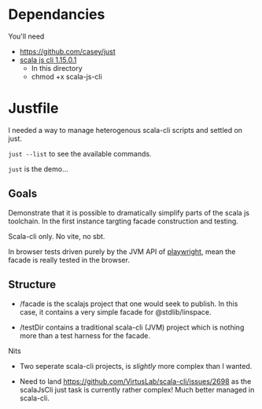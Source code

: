 
# Dependancies

You'll need

- https://github.com/casey/just
- [scala js cli 1.15.0.1](https://github.com/VirtusLab/scala-js-cli/releases/tag/v1.15.0.1)
    - In this directory
    - chmod +x scala-js-cli

# Justfile

I needed a way to manage heterogenous scala-cli scripts and settled on just.

`just --list` to see the available commands.

`just` is the demo...

## Goals

Demonstrate that it is possible to dramatically simplify parts of the scala js toolchain. In the first instance targting facade construction and testing.

Scala-cli only. No vite, no sbt.

In browser tests driven purely by the JVM API of [playwright](https://playwright.dev/java/), mean the facade is really tested in the browser.

## Structure

- /facade is the scalajs project that one would seek to publish. In this case, it contains a very simple facade for @stdlib/linspace.

- /testDir contains a traditional scala-cli (JVM) project which is nothing more than a test harness for the facade.

Nits

- Two seperate scala-cli projects, is _slightly_ more complex than I wanted.

- Need to land https://github.com/VirtusLab/scala-cli/issues/2698 as the scalaJsCli just task is currently rather complex! Much better managed in scala-cli.
